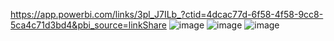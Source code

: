https://app.powerbi.com/links/3pl_J7ILb_?ctid=4dcac77d-6f58-4f58-9cc8-5ca4c71d3bd4&pbi_source=linkShare
![image](https://github.com/user-attachments/assets/a72897e5-21e3-4740-9342-74bba1361765)
![image](https://github.com/user-attachments/assets/33b0be60-3203-40b1-a7c5-b2e71c86870b)
![image](https://github.com/user-attachments/assets/43b585f8-b132-44d4-82fb-846bc24c6284)


